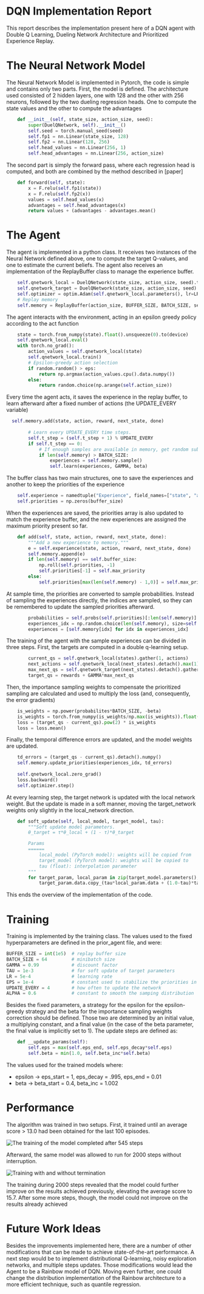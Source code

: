 # DQN Implementation Report

This report describes the implementation present here of a DQN agent with Double Q Learning, Dueling Network Architecture and Prioritized Experience Replay.

# The Neural Network Model

The Neural Network Model is implemented in Pytorch, the code is simple and contains only two parts. First, the model is defined. The architecture used consisted of 2 hidden layers, one with 128 and the other with 256 neurons, followed by the two dueling regression heads. One to compute the state values and the other to compute the advantages

```python
    def __init__(self, state_size, action_size, seed):
        super(DuelQNetwork, self).__init__()
        self.seed = torch.manual_seed(seed)
        self.fp1 = nn.Linear(state_size, 128)
        self.fp2 = nn.Linear(128, 256)
        self.head_values = nn.Linear(256, 1)
        self.head_advantages = nn.Linear(256, action_size)
```

 The second part is simply the forward pass, where each regression head is computed, and both are combined by the method described in [paper]

```python
    def forward(self, state):
        x = F.relu(self.fp1(state))
        x = F.relu(self.fp2(x))
        values = self.head_values(x)
        advantages = self.head_advantages(x)
        return values + (advantages - advantages.mean()
```

# The Agent

The agent is implemented in a python class. It receives two instances of the Neural Network defined above, one to compute the target Q-values, and one to estimate the current beliefs. The agent also receives an implementation of the ReplayBuffer class to manage the experience buffer.

```python
    self.qnetwork_local = DuelQNetwork(state_size, action_size, seed).to(device)
    self.qnetwork_target = DuelQNetwork(state_size, action_size, seed).to(device)
    self.optimizer = optim.Adam(self.qnetwork_local.parameters(), lr=LR)
    # Replay memory
    self.memory = ReplayBuffer(action_size, BUFFER_SIZE, BATCH_SIZE, seed)
```

The agent interacts with the environment, acting in an epsilon greedy policy according to the act function 

```python
    state = torch.from_numpy(state).float().unsqueeze(0).to(device)
    self.qnetwork_local.eval()
    with torch.no_grad():
        action_values = self.qnetwork_local(state)
        self.qnetwork_local.train()
        # Epsilon-greedy action selection
        if random.random() > eps:
            return np.argmax(action_values.cpu().data.numpy())
        else:
            return random.choice(np.arange(self.action_size))
```

Every time the agent acts, it saves the experience in the replay buffer, to learn afterward after a fixed number of actions (the UPDATE_EVERY variable)

```python
  self.memory.add(state, action, reward, next_state, done)
        
        # Learn every UPDATE_EVERY time steps.
        self.t_step = (self.t_step + 1) % UPDATE_EVERY
        if self.t_step == 0:
            # If enough samples are available in memory, get random subset and learn
            if len(self.memory) > BATCH_SIZE:
                experiences = self.memory.sample()
                self.learn(experiences, GAMMA, beta)
```

The buffer class has two main structures, one to save the experiences and another to keep the priorities of the experience

```python
    self.experience = namedtuple("Experience", field_names=["state", "action", "reward", "next_state", "done"])
    self.priorities = np.zeros(buffer_size)
```

When the experiences are saved, the priorities array is also updated to match the experience buffer, and the new experiences are assigned the maximum priority present so far.

```python
    def add(self, state, action, reward, next_state, done):
        """Add a new experience to memory."""
        e = self.experience(state, action, reward, next_state, done)
        self.memory.append(e)
        if len(self.memory) == self.buffer_size:
            np.roll(self.priorities, -1)
            self.priorities[-1] = self.max_priority
        else:
            self.priorities[max(len(self.memory) - 1,0)] = self.max_priorit
```

At sample time, the priorities are converted to sample probabilities. Instead of sampling the experiences directly, the indices are sampled, so they can be remembered to update the sampled priorities afterward.

```python
        probabilities = self.probs(self.priorities)[:len(self.memory)]
        experiences_idx = np.random.choice(len(self.memory), size=self.batch_size, p=probabilities)
        experiences = [self.memory[idx] for idx in experiences_idx]
```

The training of the agent with the sample experiences can be divided in three steps. First, the targets are computed in a double q-learning setup.

```python
        current_qs = self.qnetwork_local(states).gather(1, actions)
        next_actions = self.qnetwork_local(next_states).detach().max(1)[1].unsqueeze(1)
        max_next_qs = self.qnetwork_target(next_states).detach().gather(1, next_actions)
        target_qs = rewards + GAMMA*max_next_qs
```

Then, the importance sampling weights to compensate the prioritized sampling are calculated and used to multiply the loss (and, consequently, the error gradients)

```python
    is_weights = np.power(probabilites*BATCH_SIZE, -beta)
    is_weights = torch.from_numpy(is_weights/np.max(is_weights)).float().to(device)
    loss = (target_qs - current_qs).pow(2) * is_weights
    loss = loss.mean()
```

Finally, the temporal difference errors are updated, and the model weights are updated. 

```python
    td_errors = (target_qs - current_qs).detach().numpy()
    self.memory.update_priorities(experiences_idx, td_errors)
        
    self.qnetwork_local.zero_grad()
    loss.backward()
    self.optimizer.step()
```

At every learning step, the target network is updated with the local network weight. But the update is made in a soft manner, moving the target_network weights only slightly in the local_network direction.

```python
    def soft_update(self, local_model, target_model, tau):
        """Soft update model parameters.
        θ_target = τ*θ_local + (1 - τ)*θ_target

        Params
        ======
            local_model (PyTorch model): weights will be copied from
            target_model (PyTorch model): weights will be copied to
            tau (float): interpolation parameter 
        """
        for target_param, local_param in zip(target_model.parameters(), local_model.parameters()):
            target_param.data.copy_(tau*local_param.data + (1.0-tau)*target_param.data
```

This ends the overview of the implementation of the code.

# Training

Training is implemented by the training class. The values used to the fixed hyperparameters are defined in the prior_agent file, and were:

```python
BUFFER_SIZE = int(1e5)  # replay buffer size
BATCH_SIZE = 64         # minibatch size
GAMMA = 0.99            # discount factor
TAU = 1e-3              # for soft update of target parameters
LR = 5e-4               # learning rate 
EPS = 1e-4              # constant used to stabilize the priorities in sampling
UPDATE_EVERY = 4        # how often to update the network
ALPHA = 0.6             # constant to smooth the samping distribution
```

Besides the fixed parameters, a strategy for the epsilon for the epsilon-greedy strategy and the beta for the importance sampling weights correction should be defined. Those two are determined by an initial value, a multiplying constant, and a final value (in the case of the beta parameter, the final value is implicitly set to 1). The update steps are defined as:

```python
    def __update_params(self):
        self.eps = max(self.eps_end, self.eps_decay*self.eps)
        self.beta = min(1.0, self.beta_inc*self.beta)
```

The values used for the trained models where:

* epsilon -> eps_start = 1, eps_decay = .995, eps_end = 0.01
* beta -> beta_start = 0.4, beta_inc = 1.002


# Performance

The algorithm was trained in two setups. First, it trained until an average score > 13.0 had been obtained for the last 100 episodes. 

![The training of the model completed after 545 steps](images/PrioritizedTerminated.png "Training of the DQN at the unity environment")

Afterward, the same model was allowed to run for 2000 steps without interruption.


![Training with and without termination ](images/termination_comparison.png "Training with and without termination")

The training during 2000 steps revealed that the model could further improve on the results achieved previously, elevating the average score to 15.7. After some more steps, though, the model could not improve on the results already achieved

# Future Work Ideas

Besides the improvements implemented here, there are a number of other modifications that can be made to achieve state-of-the-art performance. A next step would be to implement distributional Q-learning, noisy exploration networks, and multiple steps updates. Those modifications would lead the Agent to be a Rainbow model of DQN. Moving even further, one could change the distribution implementation of the Rainbow architecture to a more efficient technique, such as quantile regression.







